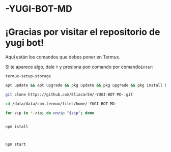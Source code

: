# -YUGI-BOT-MD


# ¡Gracias por visitar el repositorio de yugi bot!

Aquí están los comandos que debes poner en Termux.

Si te aparece algo, dale `Y` y presiona pon comando por comando`Enter`:

```sh
termux-setup-storage

apt update && apt upgrade && pkg update && pkg upgrade && pkg install bash && pkg install libwebp && pkg install git -y && pkg install nodejs -y && pkg install ffmpeg -y && pkg install wget && pkg install imagemagick -y && pkg install yarn

git clone https://github.com/Eliasar54/-YUGI-BOT-MD-.git

cd /data/data/com.termux/files/home/-YUGI-BOT-MD-

for zip in *.zip; do unzip "$zip"; done


npm istall



npm start
